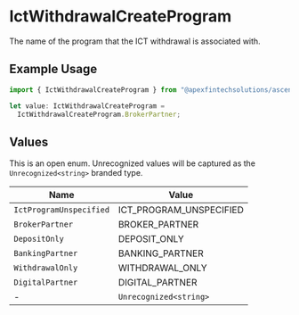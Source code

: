 # IctWithdrawalCreateProgram

The name of the program that the ICT withdrawal is associated with.

## Example Usage

```typescript
import { IctWithdrawalCreateProgram } from "@apexfintechsolutions/ascend-sdk/models/components";

let value: IctWithdrawalCreateProgram =
  IctWithdrawalCreateProgram.BrokerPartner;
```

## Values

This is an open enum. Unrecognized values will be captured as the `Unrecognized<string>` branded type.

| Name                    | Value                   |
| ----------------------- | ----------------------- |
| `IctProgramUnspecified` | ICT_PROGRAM_UNSPECIFIED |
| `BrokerPartner`         | BROKER_PARTNER          |
| `DepositOnly`           | DEPOSIT_ONLY            |
| `BankingPartner`        | BANKING_PARTNER         |
| `WithdrawalOnly`        | WITHDRAWAL_ONLY         |
| `DigitalPartner`        | DIGITAL_PARTNER         |
| -                       | `Unrecognized<string>`  |